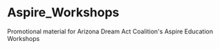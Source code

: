 # Aspire_Workshops
Promotional material for Arizona Dream Act Coalition's Aspire Education Workshops
